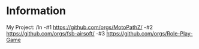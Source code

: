 # Information
My Project: /ln
-#1 https://github.com/orgs/MotoPathZ/
-#2 https://github.com/orgs/fsb-airsoft/
-#3 https://github.com/orgs/Role-Play-Game 
